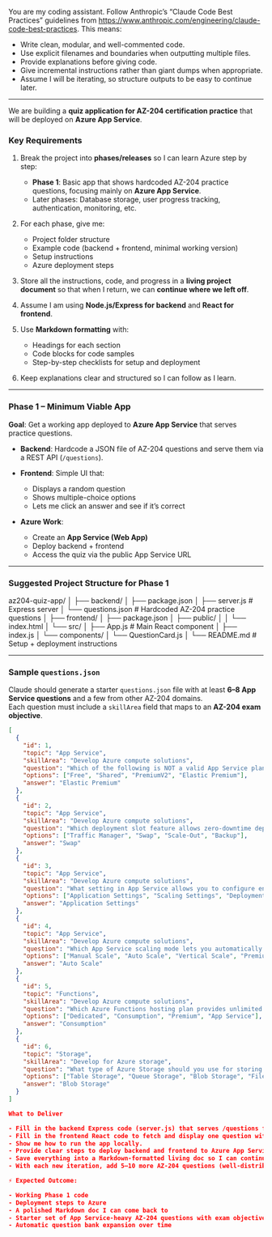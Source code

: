 You are my coding assistant. 
Follow Anthropic’s “Claude Code Best Practices” guidelines from https://www.anthropic.com/engineering/claude-code-best-practices.
This means:
- Write clean, modular, and well-commented code.  
- Use explicit filenames and boundaries when outputting multiple files.  
- Provide explanations before giving code.  
- Give incremental instructions rather than giant dumps when appropriate.  
- Assume I will be iterating, so structure outputs to be easy to continue later.  

---

We are building a **quiz application for AZ-204 certification practice** that will be deployed on **Azure App Service**.

### Key Requirements
1. Break the project into **phases/releases** so I can learn Azure step by step:  
   - **Phase 1**: Basic app that shows hardcoded AZ-204 practice questions, focusing mainly on **Azure App Service**.  
   - Later phases: Database storage, user progress tracking, authentication, monitoring, etc.  

2. For each phase, give me:  
   - Project folder structure  
   - Example code (backend + frontend, minimal working version)  
   - Setup instructions  
   - Azure deployment steps  

3. Store all the instructions, code, and progress in a **living project document** so that when I return, we can **continue where we left off**.  

4. Assume I am using **Node.js/Express for backend** and **React for frontend**.  

5. Use **Markdown formatting** with:  
   - Headings for each section  
   - Code blocks for code samples  
   - Step-by-step checklists for setup and deployment  

6. Keep explanations clear and structured so I can follow as I learn.  

---

### Phase 1 – Minimum Viable App
**Goal**: Get a working app deployed to **Azure App Service** that serves practice questions.  

- **Backend**: Hardcode a JSON file of AZ-204 questions and serve them via a REST API (`/questions`).  
- **Frontend**: Simple UI that:  
  - Displays a random question  
  - Shows multiple-choice options  
  - Lets me click an answer and see if it’s correct  

- **Azure Work**:  
  - Create an **App Service (Web App)**  
  - Deploy backend + frontend  
  - Access the quiz via the public App Service URL  

---

### Suggested Project Structure for Phase 1
az204-quiz-app/
│
├── backend/
│ ├── package.json
│ ├── server.js # Express server
│ └── questions.json # Hardcoded AZ-204 practice questions
│
├── frontend/
│ ├── package.json
│ ├── public/
│ │ └── index.html
│ └── src/
│ ├── App.js # Main React component
│ ├── index.js
│ └── components/
│ └── QuestionCard.js
│
└── README.md # Setup + deployment instructions


---

### Sample `questions.json`
Claude should generate a starter `questions.json` file with at least **6–8 App Service questions** and a few from other AZ-204 domains.  
Each question must include a `skillArea` field that maps to an **AZ-204 exam objective**.  

```json
[
  {
    "id": 1,
    "topic": "App Service",
    "skillArea": "Develop Azure compute solutions",
    "question": "Which of the following is NOT a valid App Service plan pricing tier?",
    "options": ["Free", "Shared", "PremiumV2", "Elastic Premium"],
    "answer": "Elastic Premium"
  },
  {
    "id": 2,
    "topic": "App Service",
    "skillArea": "Develop Azure compute solutions",
    "question": "Which deployment slot feature allows zero-downtime deployments?",
    "options": ["Traffic Manager", "Swap", "Scale-Out", "Backup"],
    "answer": "Swap"
  },
  {
    "id": 3,
    "topic": "App Service",
    "skillArea": "Develop Azure compute solutions",
    "question": "What setting in App Service allows you to configure environment variables for your app?",
    "options": ["Application Settings", "Scaling Settings", "Deployment Center", "Authentication"],
    "answer": "Application Settings"
  },
  {
    "id": 4,
    "topic": "App Service",
    "skillArea": "Develop Azure compute solutions",
    "question": "Which App Service scaling mode lets you automatically adjust instances based on CPU usage?",
    "options": ["Manual Scale", "Auto Scale", "Vertical Scale", "Premium Only"],
    "answer": "Auto Scale"
  },
  {
    "id": 5,
    "topic": "Functions",
    "skillArea": "Develop Azure compute solutions",
    "question": "Which Azure Functions hosting plan provides unlimited scale and a pay-per-execution billing model?",
    "options": ["Dedicated", "Consumption", "Premium", "App Service"],
    "answer": "Consumption"
  },
  {
    "id": 6,
    "topic": "Storage",
    "skillArea": "Develop for Azure storage",
    "question": "What type of Azure Storage should you use for storing large binary files like images or videos?",
    "options": ["Table Storage", "Queue Storage", "Blob Storage", "File Storage"],
    "answer": "Blob Storage"
  }
]

What to Deliver

- Fill in the backend Express code (server.js) that serves /questions from questions.json.
- Fill in the frontend React code to fetch and display one question with answer checking.
- Show me how to run the app locally.
- Provide clear steps to deploy backend and frontend to Azure App Service (single or separate apps).
- Save everything into a Markdown-formatted living doc so I can continue later with Phase 2.
- With each new iteration, add 5–10 more AZ-204 questions (well-distributed across exam objectives) to the questions.json file, so my question bank grows steadily as the project evolves.

⚡ Expected Outcome:

- Working Phase 1 code
- Deployment steps to Azure
- A polished Markdown doc I can come back to
- Starter set of App Service-heavy AZ-204 questions with exam objective tags
- Automatic question bank expansion over time